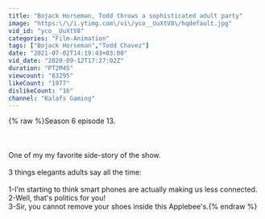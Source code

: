 ```yaml
---
title: "Bojack Horseman, Todd throws a sophisticated adult party"
image: "https:\/\/i.ytimg.com\/vi\/yco__UuXtV8\/hqdefault.jpg"
vid_id: "yco__UuXtV8"
categories: "Film-Animation"
tags: ["Bojack Horseman","Todd Chavez"]
date: "2021-07-02T14:19:43+03:00"
vid_date: "2020-09-12T17:27:02Z"
duration: "PT2M4S"
viewcount: "83295"
likeCount: "1977"
dislikeCount: "16"
channel: "Kalafs Gaming"
---
```

{% raw %}Season 6 episode 13.<br /><br /><br /><br />One of my my favorite side-story of the show.<br /><br />3 things elegants adults say all the time:<br /><br />1-I'm starting to think smart phones are actually making us less connected.<br />2-Well, that's politics for you!<br />3-Sir, you cannot remove your shoes inside this Applebee's.{% endraw %}
